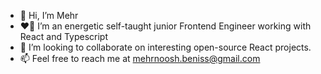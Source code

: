 - 👋 Hi, I’m Mehr 
- ❤️‍🔥 I’m an energetic self-taught junior Frontend Engineer working with React and Typescript
- 🌱 I’m looking to collaborate on interesting open-source React projects.
- 📫 Feel free to reach me at mehrnoosh.beniss@gmail.com

<!---
mehrbeniss/mehrbeniss is a ✨ special ✨ repository because its `README.md` (this file) appears on your GitHub profile.
You can click the Preview link to take a look at your changes.
--->
